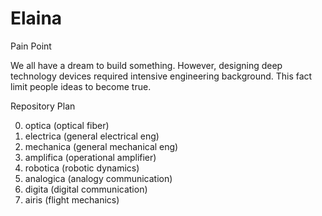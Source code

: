 # Elaina
Pain Point

We all have a dream to build something. However, designing deep technology devices required intensive engineering background. This fact limit people ideas to become true.

Repository Plan

0. optica (optical fiber)
1. electrica (general electrical eng)
2. mechanica (general mechanical eng)
3. amplifica (operational amplifier)
4. robotica (robotic dynamics)
5. analogica (analogy communication)
6. digita (digital communication)
7. airis (flight mechanics)

